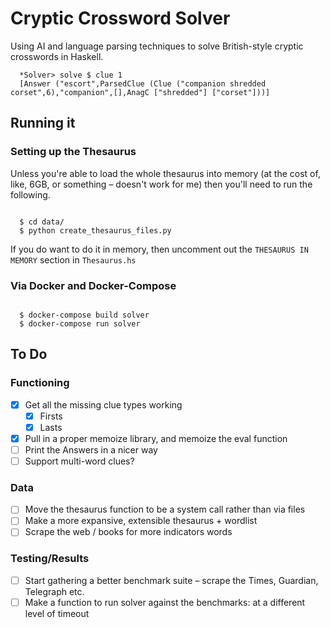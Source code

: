 # Cryptic Crossword Solver

Using AI and language parsing techniques to solve British-style cryptic crosswords in Haskell.

```
  *Solver> solve $ clue 1
  [Answer ("escort",ParsedClue (Clue ("companion shredded corset",6),"companion",[],AnagC ["shredded"] ["corset"]))]
```

## Running it

### Setting up the Thesaurus

Unless you're able to load the whole thesaurus into memory (at the cost of, like, 6GB, or something – doesn't work for me) then you'll need to run the following.  

```

  $ cd data/
  $ python create_thesaurus_files.py

```

If you do want to do it in memory, then uncomment out the `THESAURUS IN MEMORY` section in `Thesaurus.hs`


### Via Docker and Docker-Compose

```

  $ docker-compose build solver
  $ docker-compose run solver

```


## To Do

### Functioning
- [x] Get all the missing clue types working
  - [x] Firsts
  - [x] Lasts
- [x] Pull in a proper memoize library, and memoize the eval function
- [ ] Print the Answers in a nicer way
- [ ] Support multi-word clues?

### Data
- [ ] Move the thesaurus function to be a system call rather than via files
- [ ] Make a more expansive, extensible thesaurus + wordlist
- [ ] Scrape the web / books for more indicators words

### Testing/Results
- [ ] Start gathering a better benchmark suite – scrape the Times, Guardian, Telegraph etc.
- [ ] Make a function to run solver against the benchmarks: at a different level of timeout
